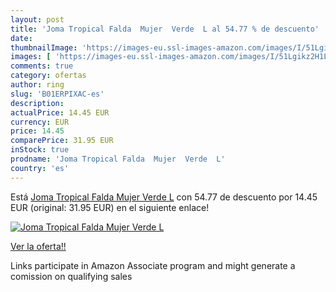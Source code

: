```yaml
---
layout: post
title: 'Joma Tropical Falda  Mujer  Verde  L al 54.77 % de descuento'
date: 
thumbnailImage: 'https://images-eu.ssl-images-amazon.com/images/I/51Lgikz2H1L._SL200_.jpg'
images: [ 'https://images-eu.ssl-images-amazon.com/images/I/51Lgikz2H1L._SL200_.jpg' ]
comments: true
category: ofertas
author: ring
slug: 'B01ERPIXAC-es'
description:
actualPrice: 14.45 EUR
currency: EUR
price: 14.45
comparePrice: 31.95 EUR
inStock: true
prodname: 'Joma Tropical Falda  Mujer  Verde  L'
country: 'es'
---
```


Está [Joma Tropical Falda  Mujer  Verde  L](https://www.amazon.es/dp/B01ERPIXAC/?tag=tolees-21) con 54.77 de descuento por 14.45 EUR (original: 31.95 EUR) en el siguiente enlace!

[![Joma Tropical Falda  Mujer  Verde  L](https://images-eu.ssl-images-amazon.com/images/I/51Lgikz2H1L._SL200_.jpg)](https://www.amazon.es/dp/B01ERPIXAC/?tag=tolees-21)

[Ver la oferta!!](https://www.amazon.es/dp/B01ERPIXAC/?tag=tolees-21)

Links participate in Amazon Associate program and might generate a comission on qualifying sales


